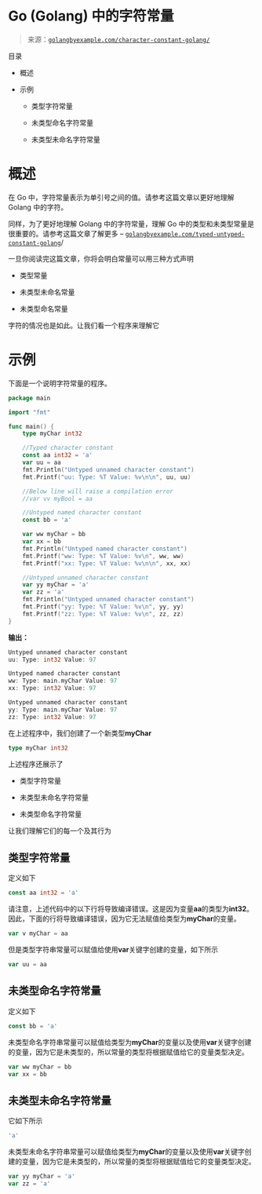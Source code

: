 <!--yml

分类：未分类

日期：2024-10-13 06:28:28

-->

# Go (Golang) 中的字符常量

> 来源：[`golangbyexample.com/character-constant-golang/`](https://golangbyexample.com/character-constant-golang/)

目录

+   概述

+   示例

    +   类型字符常量

    +   未类型命名字符常量

    +   未类型未命名字符常量

# **概述**

在 Go 中，字符常量表示为单引号之间的值。请参考这篇文章以更好地理解 Golang 中的字符。

同样，为了更好地理解 Golang 中的字符常量，理解 Go 中的类型和未类型常量是很重要的。请参考这篇文章了解更多 – [`golangbyexample.com/typed-untyped-constant-golang`](https://golangbyexample.com/typed-untyped-constant-golang)/

一旦你阅读完这篇文章，你将会明白常量可以用三种方式声明

+   类型常量

+   未类型未命名常量

+   未类型命名常量

字符的情况也是如此。让我们看一个程序来理解它

# **示例**

下面是一个说明字符常量的程序。

```go
package main

import "fmt"

func main() {
	type myChar int32

	//Typed character constant
	const aa int32 = 'a'
	var uu = aa
	fmt.Println("Untyped unnamed character constant")
	fmt.Printf("uu: Type: %T Value: %v\n\n", uu, uu)

	//Below line will raise a compilation error
	//var vv myBool = aa

	//Untyped named character constant
	const bb = 'a'

	var ww myChar = bb
	var xx = bb
	fmt.Println("Untyped named character constant")
	fmt.Printf("ww: Type: %T Value: %v\n", ww, ww)
	fmt.Printf("xx: Type: %T Value: %v\n\n", xx, xx)

	//Untyped unnamed character constant
	var yy myChar = 'a'
	var zz = 'a'
	fmt.Println("Untyped unnamed character constant")
	fmt.Printf("yy: Type: %T Value: %v\n", yy, yy)
	fmt.Printf("zz: Type: %T Value: %v\n", zz, zz)
}
```

**输出：**

```go
Untyped unnamed character constant
uu: Type: int32 Value: 97

Untyped named character constant
ww: Type: main.myChar Value: 97
xx: Type: int32 Value: 97

Untyped unnamed character constant
yy: Type: main.myChar Value: 97
zz: Type: int32 Value: 97
```

在上述程序中，我们创建了一个新类型**myChar**

```go
type myChar int32
```

上述程序还展示了

+   类型字符常量

+   未类型未命名字符常量

+   未类型命名字符常量

让我们理解它们的每一个及其行为

## **类型字符常量**

定义如下

```go
const aa int32 = 'a'
```

请注意，上述代码中的以下行将导致编译错误。这是因为变量**aa**的类型为**int32**。因此，下面的行将导致编译错误，因为它无法赋值给类型为**myChar**的变量。

```go
var v myChar = aa
```

但是类型字符串常量可以赋值给使用**var**关键字创建的变量，如下所示

```go
var uu = aa
```

## **未类型命名字符常量**

定义如下

```go
const bb = 'a'
```

未类型命名字符串常量可以赋值给类型为**myChar**的变量以及使用**var**关键字创建的变量，因为它是未类型的，所以常量的类型将根据赋值给它的变量类型决定。

```go
var ww myChar = bb
var xx = bb
```

## **未类型未命名字符常量**

它如下所示

```go
'a'
```

未类型未命名字符串常量可以赋值给类型为**myChar**的变量以及使用**var**关键字创建的变量，因为它是未类型的，所以常量的类型将根据赋值给它的变量类型决定。

```go
var yy myChar = 'a'
var zz = 'a'
```


